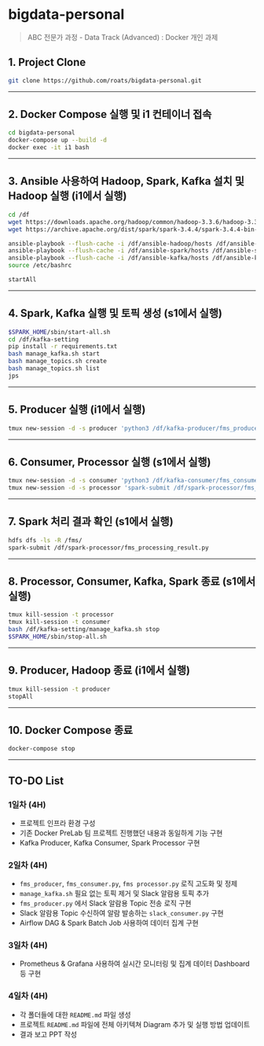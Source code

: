 # bigdata-personal
> ABC 전문가 과정 - Data Track (Advanced) : Docker 개인 과제

## 1. Project Clone
```bash
git clone https://github.com/roats/bigdata-personal.git
```
---

## 2. Docker Compose 실행 및 i1 컨테이너 접속
```bash
cd bigdata-personal
docker-compose up --build -d
docker exec -it i1 bash
```
---

## 3. Ansible 사용하여 Hadoop, Spark, Kafka 설치 및 Hadoop 실행 (i1에서 실행)
```bash
cd /df
wget https://downloads.apache.org/hadoop/common/hadoop-3.3.6/hadoop-3.3.6.tar.gz
wget https://archive.apache.org/dist/spark/spark-3.4.4/spark-3.4.4-bin-hadoop3.tgz

ansible-playbook --flush-cache -i /df/ansible-hadoop/hosts /df/ansible-hadoop/hadoop_install.yml
ansible-playbook --flush-cache -i /df/ansible-spark/hosts /df/ansible-spark/spark_install.yml -e ansible_python_interpreter=/usr/bin/python3.12
ansible-playbook --flush-cache -i /df/ansible-kafka/hosts /df/ansible-kafka/kafka_install.yml -e ansible_python_interpreter=/usr/bin/python3.12
source /etc/bashrc

startAll
```
---

## 4. Spark, Kafka 실행 및 토픽 생성 (s1에서 실행)
```bash
$SPARK_HOME/sbin/start-all.sh
cd /df/kafka-setting
pip install -r requirements.txt
bash manage_kafka.sh start
bash manage_topics.sh create
bash manage_topics.sh list
jps
```
---

## 5. Producer 실행 (i1에서 실행)
```bash
tmux new-session -d -s producer 'python3 /df/kafka-producer/fms_producer.py'
```
---

## 6. Consumer, Processor 실행 (s1에서 실행)
```bash
tmux new-session -d -s consumer 'python3 /df/kafka-consumer/fms_consumer.py'
tmux new-session -d -s processor 'spark-submit /df/spark-processor/fms_processor.py'
```
---

## 7. Spark 처리 결과 확인 (s1에서 실행)
```bash
hdfs dfs -ls -R /fms/
spark-submit /df/spark-processor/fms_processing_result.py
```
---

## 8. Processor, Consumer, Kafka, Spark 종료 (s1에서 실행)
```bash
tmux kill-session -t processor
tmux kill-session -t consumer
bash /df/kafka-setting/manage_kafka.sh stop
$SPARK_HOME/sbin/stop-all.sh
```
---

## 9. Producer, Hadoop 종료 (i1에서 실행)
```bash
tmux kill-session -t producer
stopAll
```
---

## 10. Docker Compose 종료
```bash
docker-compose stop
```
---

## TO-DO List
### 1일차 (4H)
- 프로젝트 인프라 환경 구성
- 기존 Docker PreLab 팀 프로젝트 진행했던 내용과 동일하게 기능 구현
- Kafka Producer, Kafka Consumer, Spark Processor 구현

### 2일차 (4H)
- `fms_producer`, `fms_consumer.py`, `fms processor.py` 로직 고도화 및 정제
- `manage_kafka.sh` 필요 없는 토픽 제거 및 Slack 알람용 토픽 추가
- `fms_producer.py` 에서 Slack 알람용 Topic 전송 로직 구현
- Slack 알람용 Topic 수신하여 알람 발송하는 `slack_consumer.py` 구현
- Airflow DAG & Spark Batch Job 사용하여 데이터 집계 구현

### 3일차 (4H)
- Prometheus & Grafana 사용하여 실시간 모니터링 및 집계 데이터 Dashboard 등 구현

### 4일차 (4H)
- 각 폴더들에 대한 `README.md` 파일 생성
- 프로젝트 `README.md` 파일에 전체 아키텍쳐 Diagram 추가 및 실행 방법 업데이트
- 결과 보고 PPT 작성
